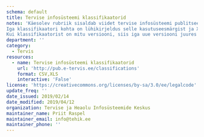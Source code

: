 ```yaml
---
schema: default
title: Tervise infosüsteemi klassifikaatorid
notes: 'Käesolev rubriik sisaldab viidet tervise infosüsteemi publitseerimiskeskuse leheküljele, kus on publitseeritud kõik terviseinfosüsteemi andmekoosseisudes kasutatavad klassifikaatorid. Viidatud aadressilt on leitav klassifikaatorite loend (ca 500 klassifikaatorit). 
Iga klassifikaatori kohta on lühikirjeldus selle kasutuseesmärgist ja XLS-formaadis metaandmete kirjeldus.
Kui klassifikaatorist on mitu versiooni, siis iga uue versiooni juures on muudatuste protokoll, mis kirjeldab võrreldes eelmise versiooniga tehtud muudatuste kirjeldusi.'
department: ''
category:
  - Tervis
resources:
  - name: Tervise infosüsteemi klassifikaatorid
    url: 'http://pub.e-tervis.ee/classifications'
    format: CSV,XLS
    interactive: 'False'
license: 'https://creativecommons.org/licenses/by-sa/3.0/ee/legalcode'
update_freq: ''
date_issued: 2019/02/14
date_modified: 2019/04/12
organization: Tervise ja Heaolu Infosüsteemide Keskus
maintainer_name: Priit Raspel
maintainer_email: info@tehik.ee
maintainer_phone: ''
---
```

